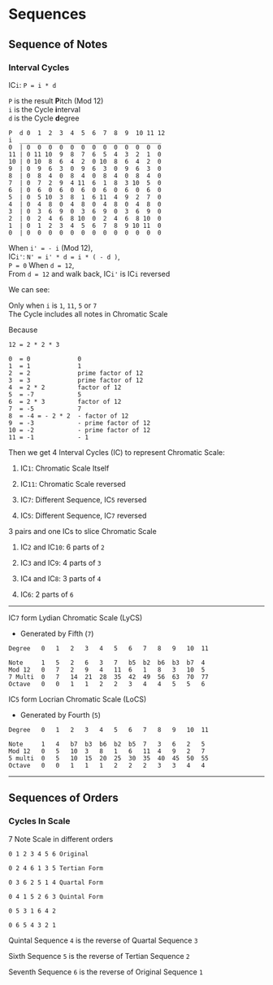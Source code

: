 # Sequences

## Sequence of Notes

### Interval Cycles

IC`i`: `P = i * d`

`P` is the result **P**itch (Mod 12)  
`i` is the Cycle **i**nterval  
`d` is the Cycle **d**egree

~~~
P  d 0  1  2  3  4  5  6  7  8  9  10 11 12
i  _______________________________________
0  | 0  0  0  0  0  0  0  0  0  0  0  0  0
11 | 0 11 10  9  8  7  6  5  4  3  2  1  0
10 | 0 10  8  6  4  2  0 10  8  6  4  2  0
9  | 0  9  6  3  0  9  6  3  0  9  6  3  0
8  | 0  8  4  0  8  4  0  8  4  0  8  4  0
7  | 0  7  2  9  4 11  6  1  8  3 10  5  0
6  | 0  6  0  6  0  6  0  6  0  6  0  6  0
5  | 0  5 10  3  8  1  6 11  4  9  2  7  0
4  | 0  4  8  0  4  8  0  4  8  0  4  8  0
3  | 0  3  6  9  0  3  6  9  0  3  6  9  0
2  | 0  2  4  6  8 10  0  2  4  6  8 10  0
1  | 0  1  2  3  4  5  6  7  8  9 10 11  0
0  | 0  0  0  0  0  0  0  0  0  0  0  0  0
~~~

When `i' = - i` (Mod 12),   
IC`i'`: `N' = i' * d = i * ( - d )`,  
`P = 0` When `d = 12`,  
From `d = 12` and walk back, IC`i'` is IC`i` reversed   

We can see:

Only when `i` is `1`, `11`, `5` or `7`  
The Cycle includes all notes in Chromatic Scale

Because

~~~
12 = 2 * 2 * 3

0  = 0             0
1  = 1             1 
2  = 2             prime factor of 12
3  = 3             prime factor of 12
4  = 2 * 2         factor of 12
5  = -7            5
6  = 2 * 3         factor of 12       
7  = -5            7
8  = -4 = - 2 * 2  - factor of 12       
9  = -3            - prime factor of 12 
10 = -2            - prime factor of 12 
11 = -1            - 1
~~~

Then we get 4 Interval Cycles (IC) to represent Chromatic Scale:

1. IC`1`: Chromatic Scale Itself

2. IC`11`: Chromatic Scale reversed

3. IC`7`: Different Sequence, IC`5` reversed

4. IC`5`: Different Sequence, IC`7` reversed

3 pairs and one ICs to slice Chromatic Scale

1. IC`2` and IC`10`: 6 parts of `2`

2. IC`3` and IC`9`: 4 parts of `3`

3. IC`4` and IC`8`: 3 parts of `4`

4. IC`6`: 2 parts of `6`

---

IC`7` form Lydian Chromatic Scale (LyCS)

- Generated by Fifth (`7`)

~~~
Degree   0   1   2   3   4   5   6   7   8   9   10  11

Note     1   5   2   6   3   7   b5  b2  b6  b3  b7  4 
Mod 12   0   7   2   9   4   11  6   1   8   3   10  5 
7 Multi  0   7   14  21  28  35  42  49  56  63  70  77
Octave   0   0   1   1   2   2   3   4   4   5   5   6 
~~~

IC`5` form Locrian Chromatic Scale (LoCS)

- Generated by Fourth (`5`)

~~~
Degree   0   1   2   3   4   5   6   7   8   9   10  11

Note     1   4   b7  b3  b6  b2  b5  7   3   6   2   5 
Mod 12   0   5   10  3   8   1   6   11  4   9   2   7 
5 multi  0   5   10  15  20  25  30  35  40  45  50  55
Octave   0   0   1   1   1   2   2   2   3   3   4   4 
~~~

---

## Sequences of Orders

### Cycles In Scale

7 Note Scale in different orders

~~~
0 1 2 3 4 5 6 Original

0 2 4 6 1 3 5 Tertian Form

0 3 6 2 5 1 4 Quartal Form

0 4 1 5 2 6 3 Quintal Form

0 5 3 1 6 4 2 

0 6 5 4 3 2 1
~~~

Quintal Sequence `4` is the reverse of Quartal Sequence `3`

Sixth Sequence `5` is the reverse of Tertian Sequence `2`

Seventh Sequence `6` is the reverse of Original Sequence `1`